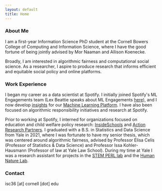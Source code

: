 ```yaml
---
layout: default
title: Home
---
```


### About Me

I am a first-year Information Science PhD student at the Cornell Bowers College of Computing and Information Science, where I have the good fortune of being jointly advised by Mor Naaman and Allison Koenecke. 

Broadly, I am interested in algorithmic fairness and computational social science. As a researcher, I aspire to produce research that informs efficient and equitable social policy and online platforms. 

### Work Experience 

I began my career as a data scientist at Spotify. I initially joined Spotify's ML Engagements team (Lex Beattie speaks about ML Engagements [here](https://www.youtube.com/watch?v=WvwclqkEEpE)), and I now develop [insights](https://medium.com/@SpotifyInsights) for our [Machine Learning Platform](https://engineering.atspotify.com/2019/12/the-winding-road-to-better-machine-learning-infrastructure-through-tensorflow-extended-and-kubeflow/). I have also been focused on algorithmic responsibility initiatives and research at Spotify. 

Prior to working at Spotify, I interned for organizations focused on education and child welfare policy research: [InsideSchools](https://insideschools.org/about/about-us) and [Action Research Partners](https://www.actionresearch.io). I graduated with a B.S. in Statistics and Data Science from Yale in 2021, where I was fortunate to have my senior thesis, which was centered around algorithmic fairness, advised by Professor Elisa Celis (Professor of Statistics & Data Science) and Professor Issa Kohler-Hausmann (Professor of law at Yale Law School). During my time at Yale I was a research assistant for projects in the [STEM PERL lab](https://stem-perl.yale.edu/) and the [Human Nature Lab](https://humannaturelab.net/).

### Contact 
isc36 [at] cornell [dot] edu

